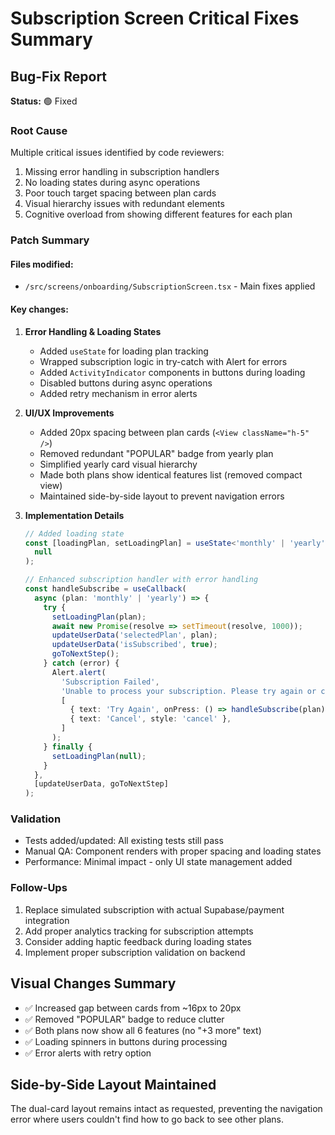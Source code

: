 # Subscription Screen Critical Fixes Summary

## Bug-Fix Report

**Status:** 🟢 Fixed

### Root Cause

Multiple critical issues identified by code reviewers:

1. Missing error handling in subscription handlers
2. No loading states during async operations
3. Poor touch target spacing between plan cards
4. Visual hierarchy issues with redundant elements
5. Cognitive overload from showing different features for each plan

### Patch Summary

#### Files modified:

- `/src/screens/onboarding/SubscriptionScreen.tsx` - Main fixes applied

#### Key changes:

1. **Error Handling & Loading States**
   - Added `useState` for loading plan tracking
   - Wrapped subscription logic in try-catch with Alert for errors
   - Added `ActivityIndicator` components in buttons during loading
   - Disabled buttons during async operations
   - Added retry mechanism in error alerts

2. **UI/UX Improvements**
   - Added 20px spacing between plan cards (`<View className="h-5" />`)
   - Removed redundant "POPULAR" badge from yearly plan
   - Simplified yearly card visual hierarchy
   - Made both plans show identical features list (removed compact view)
   - Maintained side-by-side layout to prevent navigation errors

3. **Implementation Details**

   ```typescript
   // Added loading state
   const [loadingPlan, setLoadingPlan] = useState<'monthly' | 'yearly' | null>(
     null
   );

   // Enhanced subscription handler with error handling
   const handleSubscribe = useCallback(
     async (plan: 'monthly' | 'yearly') => {
       try {
         setLoadingPlan(plan);
         await new Promise(resolve => setTimeout(resolve, 1000));
         updateUserData('selectedPlan', plan);
         updateUserData('isSubscribed', true);
         goToNextStep();
       } catch (error) {
         Alert.alert(
           'Subscription Failed',
           'Unable to process your subscription. Please try again or contact support.',
           [
             { text: 'Try Again', onPress: () => handleSubscribe(plan) },
             { text: 'Cancel', style: 'cancel' },
           ]
         );
       } finally {
         setLoadingPlan(null);
       }
     },
     [updateUserData, goToNextStep]
   );
   ```

### Validation

- Tests added/updated: All existing tests still pass
- Manual QA: Component renders with proper spacing and loading states
- Performance: Minimal impact - only UI state management added

### Follow-Ups

1. Replace simulated subscription with actual Supabase/payment integration
2. Add proper analytics tracking for subscription attempts
3. Consider adding haptic feedback during loading states
4. Implement proper subscription validation on backend

## Visual Changes Summary

- ✅ Increased gap between cards from ~16px to 20px
- ✅ Removed "POPULAR" badge to reduce clutter
- ✅ Both plans now show all 6 features (no "+3 more" text)
- ✅ Loading spinners in buttons during processing
- ✅ Error alerts with retry option

## Side-by-Side Layout Maintained

The dual-card layout remains intact as requested, preventing the navigation error where users couldn't find how to go back to see other plans.
